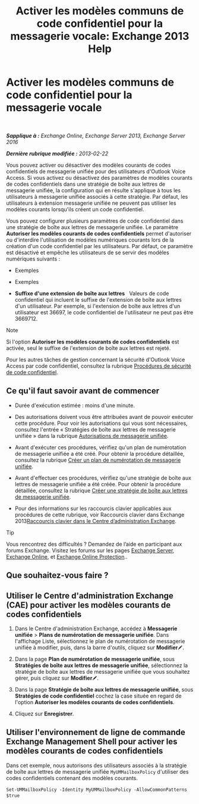﻿---
title: 'Activer les modèles communs de code confidentiel pour la messagerie vocale: Exchange 2013 Help'
TOCTitle: Activer les modèles communs de code confidentiel pour la messagerie vocale
ms:assetid: 9940a8c2-f576-4089-ab96-8b318ad3da0f
ms:mtpsurl: https://technet.microsoft.com/fr-fr/library/JJ673546(v=EXCHG.150)
ms:contentKeyID: 50555449
ms.date: 05/23/2018
mtps_version: v=EXCHG.150
ms.translationtype: MT
---

# Activer les modèles communs de code confidentiel pour la messagerie vocale

 

_**Sapplique à :** Exchange Online, Exchange Server 2013, Exchange Server 2016_

_**Dernière rubrique modifiée :** 2013-02-22_

Vous pouvez activer ou désactiver des modèles courants de codes confidentiels de messagerie unifiée pour des utilisateurs d'Outlook Voice Access. Si vous activez ou désactivez des paramètres de modèles courants de codes confidentiels dans une stratégie de boîte aux lettres de messagerie unifiée, la configuration qui en résulte s'applique à tous les utilisateurs à messagerie unifiée associés à cette stratégie. Par défaut, les utilisateurs à extension messagerie unifiée ne peuvent pas utiliser les modèles courants lorsqu'ils créent un code confidentiel.

Vous pouvez configurer plusieurs paramètres de code confidentiel dans une stratégie de boîte aux lettres de messagerie unifiée. Le paramètre **Autoriser les modèles courants de codes confidentiels** permet d'autoriser ou d'interdire l'utilisation de modèles numériques courants lors de la création d'un code confidentiel par les utilisateurs. Par défaut, ce paramètre est désactivé et empêche les utilisateurs de se servir des modèles numériques suivants :

  - Exemples

  - Exemples

  - **Suffixe d'une extension de boîte aux lettres**   Valeurs de code confidentiel qui incluent le suffixe de l'extension de boîte aux lettres d'un utilisateur. Par exemple, si l'extension de boîte aux lettres d'un utilisateur est 36697, le code confidentiel de l'utilisateur ne peut pas être 3669712.

> [!NOTE]
> Si l'option <strong>Autoriser les modèles courants de codes confidentiels</strong> est activée, seul le suffixe de l'extension de boîte aux lettres est rejeté.


Pour les autres tâches de gestion concernant la sécurité d'Outlook Voice Access par code confidentiel, consultez la rubrique [Procédures de sécurité de code confidentiel](pin-security-procedures-exchange-2013-help.md).

## Ce qu'il faut savoir avant de commencer

  - Durée d'exécution estimée : moins d'une minute.

  - Des autorisations doivent vous être attribuées avant de pouvoir exécuter cette procédure. Pour voir les autorisations qui vous sont nécessaires, consultez l'entrée « Stratégies de boîte aux lettres de messagerie unifiée » dans la rubrique [Autorisations de messagerie unifiée](unified-messaging-permissions-exchange-2013-help.md).

  - Avant d'exécuter ces procédures, vérifiez qu'un plan de numérotation de messagerie unifiée a été créé. Pour obtenir la procédure détaillée, consultez la rubrique [Créer un plan de numérotation de messagerie unifiée](create-a-um-dial-plan-exchange-2013-help.md).

  - Avant d'effectuer ces procédures, vérifiez qu'une stratégie de boîte aux lettres de messagerie unifiée a été créée. Pour obtenir la procédure détaillée, consultez la rubrique [Créer une stratégie de boîte aux lettres de messagerie unifiée](create-a-um-mailbox-policy-exchange-2013-help.md).

  - Pour des informations sur les raccourcis clavier applicables aux procédures de cette rubrique, voir Raccourcis clavier dans Exchange 2013[Raccourcis clavier dans le Centre d’administration Exchange](keyboard-shortcuts-in-the-exchange-admin-center-exchange-online-protection-help.md).

> [!TIP]
> Vous rencontrez des difficultés ? Demandez de l’aide en participant aux forums Exchange. Visitez les forums sur les pages <a href="https://go.microsoft.com/fwlink/p/?linkid=60612">Exchange Server</a>, <a href="https://go.microsoft.com/fwlink/p/?linkid=267542">Exchange Online</a>, et <a href="https://go.microsoft.com/fwlink/p/?linkid=285351">Exchange Online Protection</a>..


## Que souhaitez-vous faire ?

## Utiliser le Centre d'administration Exchange (CAE) pour activer les modèles courants de codes confidentiels

1.  Dans le Centre d'administration Exchange, accédez à **Messagerie unifiée** \> **Plans de numérotation de messagerie unifiée**. Dans l'affichage Liste, sélectionnez le plan de numérotation de messagerie unifiée à modifier, puis, dans la barre d'outils, cliquez sur **Modifier**![Icône Modifier](images/Bb124582.6f53ccb2-1f13-4c02-bea0-30690e6ea71d(EXCHG.150).gif "Icône Modifier").

2.  Dans la page **Plan de numérotation de messagerie unifiée**, sous **Stratégies de boîte aux lettres de messagerie unifiée**, sélectionnez la stratégie de boîte aux lettres de messagerie unifiée que vous souhaitez gérer, puis cliquez sur **Modifier**![Icône Modifier](images/Bb124582.6f53ccb2-1f13-4c02-bea0-30690e6ea71d(EXCHG.150).gif "Icône Modifier").

3.  Dans la page **Stratégie de boîte aux lettres de messagerie unifiée**, sous **Stratégies de code confidentiel** cochez la case située en regard de l'option **Autoriser les modèles courants de codes confidentiels**.

4.  Cliquez sur **Enregistrer**.

## Utiliser l'environnement de ligne de commande Exchange Management Shell pour activer les modèles courants de codes confidentiels

Dans cet exemple, nous autorisons des utilisateurs associés à la stratégie de boîte aux lettres de messagerie unifiée `MyUMMailboxPolicy` d'utiliser des codes confidentiels contenant des modèles courants.

    Set-UMMailboxPolicy -Identity MyUMMailboxPolicy -AllowCommonPatterns $true

